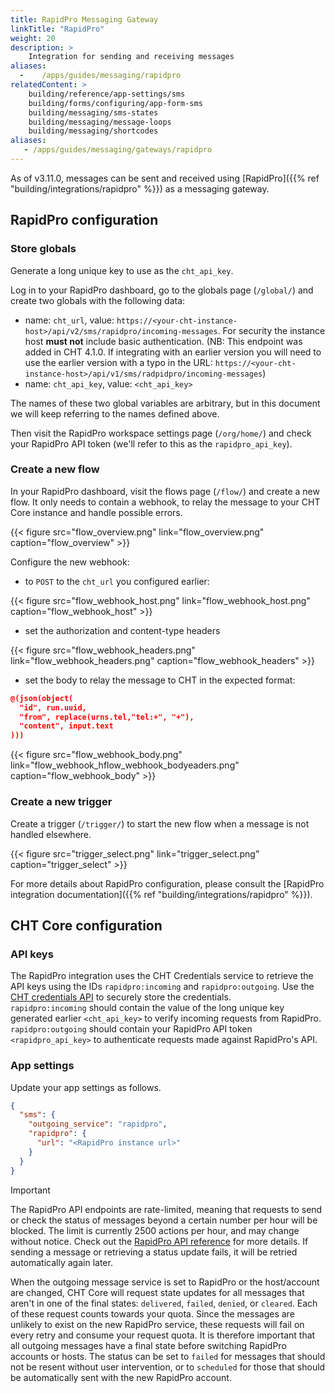```yaml
---
title: RapidPro Messaging Gateway
linkTitle: "RapidPro"
weight: 20
description: >
    Integration for sending and receiving messages
aliases:
  -    /apps/guides/messaging/rapidpro
relatedContent: >
    building/reference/app-settings/sms
    building/forms/configuring/app-form-sms
    building/messaging/sms-states
    building/messaging/message-loops
    building/messaging/shortcodes
aliases:
   - /apps/guides/messaging/gateways/rapidpro
---
```



As of v3.11.0, messages can be sent and received using [RapidPro]({{% ref "building/integrations/rapidpro" %}}) as a messaging gateway.

## RapidPro configuration

### Store globals

Generate a long unique key to use as the `cht_api_key`.

Log in to your RapidPro dashboard, go to the globals page (`/global/`) and create two globals with the following data:

- name: `cht_url`, value: `https://<your-cht-instance-host>/api/v2/sms/rapidpro/incoming-messages`. For security the instance host **must not** include basic authentication. (NB: This endpoint was added in CHT 4.1.0. If integrating with an earlier version you will need to use the earlier version with a typo in the URL: `https://<your-cht-instance-host>/api/v1/sms/radpidpro/incoming-messages`)
- name: `cht_api_key`, value: `<cht_api_key>`

The names of these two global variables are arbitrary, but in this document we will keep referring to the names defined above.

Then visit the RapidPro workspace settings page (`/org/home/`) and check your RapidPro API token (we'll refer to this as the `rapidpro_api_key`).

### Create a new flow

In your RapidPro dashboard, visit the flows page (`/flow/`) and create a new flow. It only needs to contain a webhook, to relay the message to your CHT Core instance and handle possible errors.

{{< figure src="flow_overview.png" link="flow_overview.png" caption="flow_overview" >}}

Configure the new webhook:
- to `POST` to the `cht_url` you configured earlier:

{{< figure src="flow_webhook_host.png" link="flow_webhook_host.png" caption="flow_webhook_host" >}}

- set the authorization and content-type headers

{{< figure src="flow_webhook_headers.png" link="flow_webhook_headers.png" caption="flow_webhook_headers" >}}

- set the body to relay the message to CHT in the expected format:
```json
@(json(object(
  "id", run.uuid,
  "from", replace(urns.tel,"tel:+", "+"),
  "content", input.text
)))
```

{{< figure src="flow_webhook_body.png" link="flow_webhook_hflow_webhook_bodyeaders.png" caption="flow_webhook_body" >}}

### Create a new trigger
Create a trigger (`/trigger/`) to start the new flow when a message is not handled elsewhere.

{{< figure src="trigger_select.png" link="trigger_select.png" caption="trigger_select" >}}

For more details about RapidPro configuration, please consult the [RapidPro integration documentation]({{% ref "building/integrations/rapidpro" %}}).

## CHT Core configuration

### API keys

The RapidPro integration uses the CHT Credentials service to retrieve the API keys using the IDs `rapidpro:incoming` and `rapidpro:outgoing`. Use the [CHT credentials API](/building/reference/api#put-apiv1credentials) to securely store the credentials.  
`rapidpro:incoming` should contain the value of the long unique key generated earlier `<cht_api_key>` to verify incoming requests from RapidPro.  
`rapidpro:outgoing` should contain your RapidPro API token `<rapidpro_api_key>` to authenticate requests made against RapidPro's API.

### App settings

Update your app settings as follows.

```json
{
  "sms": {
    "outgoing_service": "rapidpro",
    "rapidpro": {
      "url": "<RapidPro instance url>"
    }
  }
}
```

> [!IMPORTANT]
> The RapidPro API endpoints are rate-limited, meaning that requests to send or check the status of messages beyond a certain number per hour will be blocked. The limit is currently 2500 actions per hour, and may change without notice. Check out the [RapidPro API reference](https://rapidpro.io/api/v2/#rate-limiting) for more details. If sending a message or retrieving a status update fails, it will be retried automatically again later.
> 
> When the outgoing message service is set to RapidPro or the host/account are changed, CHT Core will request state updates for all messages that aren't in one of the final states: `delivered`, `failed`, `denied`, or `cleared`. Each of these request counts towards your quota. Since the messages are unlikely to exist on the new RapidPro service, these requests will fail on every retry and consume your request quota. It is therefore important that all outgoing messages have a final state before switching RapidPro accounts or hosts. The status can be set to `failed` for messages that should not be resent without user intervention, or to `scheduled` for those that should be automatically sent with the new RapidPro account.

